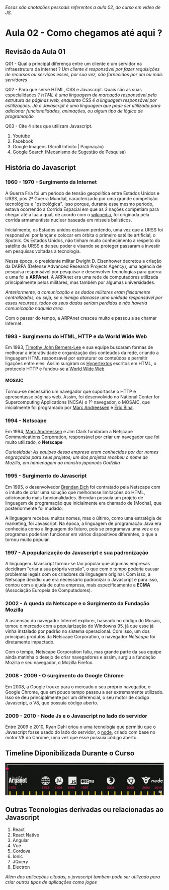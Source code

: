 _Essas são anotações pessoais referentes a aula 02, do curso em vídeo de JS._

# Aula 02 - Como chegamos até aqui ?

## Revisão da Aula 01

Q01 - Qual a principal diferença entre um cliente e um servidor na infraestrutura da internet ?
_Um cliente é responsável por fazer requisições de recursos ou serviços esses, por sua vez, são fornecidos por um ou mais servidores_

Q02 - Para que serve HTML, CSS e Javascript. Quais são as suas especialidades ?
_HTML é uma linguagem de marcação responsável pela estrutura de páginas web, enquanto CSS é a linguagem responsável por estilizações. Já o Javascript é uma linguagem que pode ser utilizada para adicionar funcionalidades, animações, ou algum tipo de lógica de programação_

Q03 - Cite 4 sites que utilizam Javascript.

1. Youtube
2. Facebook
3. Google Imagens (Scroll Infinito | Paginação)
4. Google Search (Mecanismo de Sugestão de Pesquisa)

## História do Javascript

### 1960 - 1970 - Surgimento da Internet

A Guerra Fria foi um período de tensão geopolítica entre Estados Unidos e URSS, pós 2ª Guerra Mundial, caracterizado por uma grande competição tecnológica e "psicológica". Isso porque, durante esse mesmo período, estava ocorrendo a Corrida Espacial em que as 2 nações competiam para chegar até a lua a qual, de acordo com o [wikipedia](https://pt.wikipedia.org/wiki/Corrida_espacial), foi originada pela corrida armamentista nuclear baseada em mísseis balísticos.

Inicialmente, os Estados unidos estavam perdendo, uma vez que a URSS foi responsável por lançar e colocar em órbita o primeiro satélite artificial, o Sputnik. Os Estados Unidos, não tinham muito conhecimento a respeito do satélite da URSS e de seu poder e visando se proteger passaram a investir em pesquisas voltadas à tecnologia.

Nessa época, o presidente militar Dwight D. Eisenhower decretou a criação da DARPA (Defense Advanced Research Projects Agency), uma agência de pesquisa responsável por pesquisar e desenvolver tecnologias para guerra e uma foi a **ARPAnet**. A ARPAnet era uma rede de computadores utilizada principalmente pelos militares, mas também por algumas universidades.

_Anteriormente, a comunicação e os dados militares eram fisicamente centralizados, ou seja, se o inimigo atacasse uma unidade responsável por esses recursos, todos os seus dados seriam perdidos e não haveria comunicação naquela área._

Com o passar do tempo, a ARPAnet cresceu muito e passou a se chamar Internet.

### 1993 - Surgimento do HTML, HTTP e da World Wide Web

Em 1993, [Timothy John Berners-Lee](https://pt.wikipedia.org/wiki/Tim_Berners-Lee) e sua equipe buscaram formas de melhorar a interatividade e organização dos conteúdos da rede, criando a linguagem HTML responsável por estruturar os conteúdos e permitir ligações entre eles. Assim surgiram os [Hypertextos](https://pt.wikipedia.org/wiki/Hipertexto) escritos em HTML, o protocolo HTTP e fundou-se a [World Wide Web](https://pt.wikipedia.org/wiki/WorldWideWeb)

#### MOSAIC

Tornou-se necessário um navegador que suportasse o HTTP e apresentasse páginas web. Assim, foi desenvolvido no National Center for Supercomputing Applications (NCSA) o 1º navegador, o MOSAIC, que inicialmente foi programado por [Marc Andreessen](https://pt.wikipedia.org/wiki/Marc_Andreessen) e [Eric Bina](https://pt.wikipedia.org/wiki/Eric_Bina).

### 1994 - Netscape

Em 1994, [Marc Andreessen](https://pt.wikipedia.org/wiki/Marc_Andreessen) e Jim Clark fundaram a Netscape Communications Corporation, responsável por criar um navegador que foi muito utilizado, o **Netscape**

_Curiosidade: As equipes dessa empresa eram conhecidas por dar nomes engraçados para seus projetos; um dos projetos recebeu o nome de Mozilla, em homenagem ao monstro japonoês Godzilla_

### 1995 - Surgimento do Javascript

Em 1995, o desenvolvedor [Brendan Eich](https://pt.wikipedia.org/wiki/Brendan_Eich) foi contratado pela Netscape com o intuito de criar uma solução que melhorasse limitações do HTML, adicionando mais funcionalidades. Brendan possuía um projeto de linguagem de programação que inicialmente era chamado de [Mocha], que posteriormente foi mudado.

A linguagem recebeu muitos nomes, mas o último, como uma estratégia de marketing, foi Javascript. Na época, a linguagem de programação Java era conhecida como a linguagem do futuro, pois se programava uma vez e os programas poderiam funcionar em vários dispositivos diferentes, o que a tornou muito popular.

### 1997 - A popularização do Javascript e sua padronização

A linguagem Javascript tornou-se tão popular que algumas empresas decidiram "criar a sua própria versão", o que com o tempo poderia causar problemas legais com os criadores da linguagem original. Com isso, a Netscape decidiu que era necessário padronizar o Javascript e para isso, contou com a ajuda de outra empresa, mais especificamente a **ECMA** (Associação Europeia de Computadores).

### 2002 - A queda da Netscape e o Surgimento da Fundação Mozilla

A ascensão do navegador Internet explorer, baseado no código do Mosaic, tomou o mercado com a popularização do Windowns 95, já que esse já vinha instalado por padrão no sistema operacional. Com isso, um dos principais produtos da Netscape Corporation, o navegador _Netscape_ foi diretamente impactado.

Com o tempo, Netscape Corporation faliu, mas grande parte da sua equipe ainda matinha o desejo de criar navegadores e assim, surgiu a fundação Mozilla e seu navegador, o Mozilla Firefox.

### 2008 - 2009 - O surgimento do Google Chrome

Em 2008, a Google trouxe para o mercado o seu próprio navegador, o Google Chrome, que em pouco tempo passou a ser extremamente utilizado. Isso se deu principalmente por um diferencial, o seu motor de código Javascript, o V8, que possuía código aberto.

### 2009 - 2010 - Node Js e o Javascript no lado do servidor

Entre 2009 e 2010, Ryan Dahl criou o uma tecnologia que permitiu que o Javascript fosse usado do lado do servidor, o [node](https://pt.wikipedia.org/wiki/Node.js), criado com base no motor V8 do Chrome, uma vez que esse possuia código aberto.

## Timeline Diponibilizada Durante o Curso

![Linha do tempo com os principais tópicos da história do javascript](timelineCursoEmVideo.jpg)

## Outras Tecnologias derivadas ou relacionadas ao Javascript

1. React
2. React Native
3. Angular
4. Vue
5. Cordova
6. Ionic
7. JQuery
8. Electron

_Além das aplicações citadas, o javascript também pode ser utilizado para criar outros tipos de aplicações como jogos_
